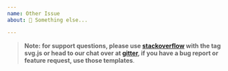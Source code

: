 ```yaml
---
name: Other Issue
about: 🍺 Something else...

---
```


> **Note: for support questions, please use [stackoverflow](https://stackoverflow.com/questions/tagged/svg.js) with the tag svg.js or head to our chat over at [gitter](https://gitter.im/svgdotjs/svg.js), if you have a bug report or feature request, use those templates**.
